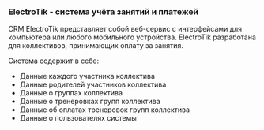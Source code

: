 ### ElectroTik - cистема учёта занятий и платежей

CRM ElectroTik представляет собой веб-сервис с интерфейсами для компьютера или любого мобильного устройства. ElectroTik разработана для коллективов, принимающих оплату за занятия.

Система содержит в себе:

- Данные каждого участника коллектива
- Данные родителей участников коллектива
- Данные о группах коллектива
- Данные о тренеровках групп коллектива
- Данные об оплатах тренеровок групп коллектива
- Данные о пользователях системы